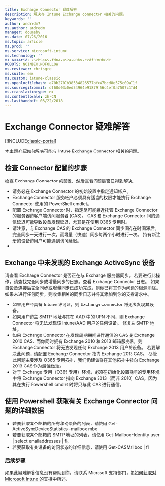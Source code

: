 ```yaml
---
title: Exchange Connector 疑难解答
description: 解决与 Intune Exchange connector 相关的问题。
keywords: ''
author: andredm7
ms.author: andredm
manager: dougeby
ms.date: 07/26/2016
ms.topic: article
ms.prod: ''
ms.service: microsoft-intune
ms.technology: ''
ms.assetid: c5cb5465-fd8e-4524-83b9-ccdf3393b6dc
ROBOTS: NOINDEX,NOFOLLOW
ms.reviewer: chrisgre
ms.suite: ems
ms.custom: intune-classic
ms.openlocfilehash: a70b2707b38534826577bfe47bcd8e575c09a71f
ms.sourcegitcommit: df60d03a0ed54964e91879f56c4ef0a7507c17d4
ms.translationtype: HT
ms.contentlocale: zh-CN
ms.lasthandoff: 03/22/2018
---
```

# <a name="troubleshoot-the-exchange-connector"></a>Exchange Connector 疑难解答

[!INCLUDE[classic-portal](../includes/classic-portal.md)]

本主题介绍如何解决可能与 Intune Exchange Connector 相关的问题。

## <a name="steps-for-checking-the-connector-configuration"></a>检查 Connector 配置的步骤 

检查 Exchange Connector 的配置，然后查看问题是否已得到解决。

- 请务必在 Exchange Connector 的初始设置中指定通知帐户。
- Exchange Connector 服务帐户必须具有适当的权限才能执行 Exchange Connector 使用的 PowerShell cmdlet。
- 配置 Exchange Connector 时，指定尽可能接近托管 Exchange Connector 的服务器的客户端访问服务器 (CAS)。 CAS 和 Exchange Connector 间的通信延迟可能导致设备发现延迟，尤其是在使用 O365 专用时。
- 请注意，与 Exchange CAS 的 Exchange Connector 同步间存在时间滞后。 完全同步一天进行一次，而增量（快速）同步每两个小时进行一次。 持有新注册的设备的用户可能遇到访问延迟。
- 
## <a name="exchange-activesync-device-not-discovered-from-exchange"></a>Exchange 中未发现的 Exchange ActiveSync 设备
请查看 Exchange Connector 是否正在与 Exchange 服务器同步。 若要进行此操作，请查找完全同步或增量同步的日志。查看 Exchange Connector 日志。 如果自设备连接后完全同步或增量同步已成功完成，则你已将其作为问题的根源消除。 如果未进行任何同步，则收集相关的同步日志并将其添加到你的支持请求中。

- 如果用户不具备 Intune 许可证，则 Exchange connector 将无法发现其设备。
- 如果用户的主 SMTP 地址与其在 AAD 中的 UPN 不同，则 Exchange Connector 将无法发现该 Intune/AAD 用户的任何设备。 修复主 SMTP 地址。
- 如果 Exchange Connector 在发现周期期间进行通信的 CAS 是 Exchange 2010 CAS，而你同时拥有 Exchange 2010 和 2013 邮箱服务器，则 Exchange Connector 将无法发现任何 Exchange 2013 用户的设备。 若要解决此问题，请配置 Exchange Connector 指向 Exchange 2013 CAS。  尽管此问题主要涉及 O365 专用拓扑，我们仍建议将在其他拓扑中指向 Exchange 2013 CAS 作为最佳做法。
- 对于 Exchange 专用（O365 专用）环境，必须在初始化设置期间的专用环境中将 Exchange Connector 指向 Exchange 2013（而非 2010）CAS，因为其在执行 Powershell cmdlet 时将只与此 CAS 进行通信。


## <a name="using-powershell-to-get-more-data-on-exchange-connector-issues"></a>使用 Powershell 获取有关 Exchange Connector 问题的详细数据
- 若要获取某个邮箱的所有移动设备的列表，请使用 Get-ActiveSyncDeviceStatistics -mailbox mbx
- 若要获取某个邮箱的 SMTP 地址的列表，请使用 Get-Mailbox -Identity user | select emailaddresses | fl。
- 若要获取有关设备的访问状态的详细信息，请使用 Get-CASMailbox <upn> | fl

### <a name="next-steps"></a>后续步骤
如果此疑难解答信息没有帮助到你，请联系 Microsoft 支持部门，如[如何获取对 Microsoft Intune 的支持](how-to-get-support-for-microsoft-intune.md)中所述。
